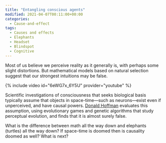 ```yaml
---
title: "Entangling conscious agents"
modified: 2021-04-07T00:11:00+00:00
categories:
  - Cause-and-effect
tags:
  - Causes and effects
  - Elephants
  - Headset
  - Blindspot
  - Cognitive
---
```


Most of us believe we perceive reality as it generally is, with perhaps some slight distortions. But mathematical models based on natural selection suggest that our strongest intuitions may be false. 

{% include video id="6eWG7x_6Y5U" provider="youtube" %}

Scientific investigations of consciousness that seeks biological basis typically assume that objects in space-time—such as neurons—exist even if unperceived, and have causal powers. [Donald Hoffman](https://www.cogsci.uci.edu/~ddhoff/) evaluates this assumption, using evolutionary games and genetic algorithms that study perceptual evolution, and finds that it is almost surely false. 

What is the difference between math all the way down and elephants (turtles) all the way down?
If space-time is doomed then is causality doomed as well? What is next?


